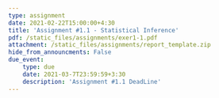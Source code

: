 ```yaml
---
type: assignment
date: 2021-02-22T15:00:00+4:30
title: 'Assignment #1.1 - Statistical Inference'
pdf: /static_files/assignments/exer1-1.pdf
attachment: /static_files/assignments/report_template.zip
hide_from_announcments: False
due_event: 
    type: due
    date: 2021-03-7T23:59:59+3:30
    description: 'Assignment #1.1 DeadLine'
---
```

